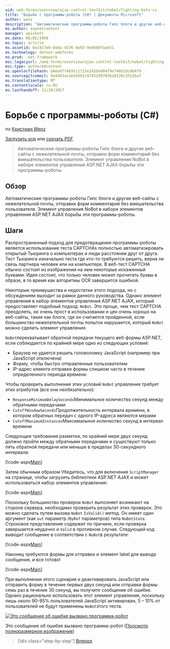 ```yaml
---
uid: web-forms/overview/ajax-control-toolkit/nobot/fighting-bots-cs
title: "Борьбе с программы-роботы (C#) | Документы Microsoft"
author: wenz
description: "Автоматические программы-роботы Гипс блоги и другие веб-сайты с нежелательной почты, отправки форм комментарий без вмешательства пользователя. Элемент управления NoBot в ASP.NET AJAX Con..."
ms.author: aspnetcontent
manager: wpickett
ms.date: 06/02/2008
ms.topic: article
ms.assetid: 0a1917e0-884a-4576-8e93-9ed660faae51
ms.technology: dotnet-webforms
ms.prod: .net-framework
msc.legacyurl: /web-forms/overview/ajax-control-toolkit/nobot/fighting-bots-cs
msc.type: authoredcontent
ms.openlocfilehash: b8eedff4691c1115e242be884f9e74663dc0b4f9
ms.sourcegitcommit: 9a9483aceb34591c97451997036a9120c3fe2baf
ms.translationtype: MT
ms.contentlocale: ru-RU
ms.lasthandoff: 11/10/2017
---
```

<a name="fighting-bots-c"></a>Борьбе с программы-роботы (C#)
====================
по [Кристиан Wenz](https://github.com/wenz)

[Загрузить код](http://download.microsoft.com/download/9/3/f/93f8daea-bebd-4821-833b-95205389c7d0/NoBot0.cs.zip) или [скачать PDF](http://download.microsoft.com/download/b/6/a/b6ae89ee-df69-4c87-9bfb-ad1eb2b23373/nobot0CS.pdf)

> Автоматические программы-роботы Гипс блоги и другие веб-сайты с нежелательной почты, отправки форм комментарий без вмешательства пользователя. Элемент управления NoBot в наборе элементов управления ASP.NET AJAX борьбы эти программы-роботы.


## <a name="overview"></a>Обзор

Автоматические программы-роботы Гипс блоги и другие веб-сайты с нежелательной почты, отправки форм комментарий без вмешательства пользователя. Элемент управления NoBot в наборе элементов управления ASP.NET AJAX борьбы эти программы-роботы.

## <a name="steps"></a>Шаги

Распространенный подход для предотвращения программы-роботы является использование теста CAPTCHAs полностью автоматизировать открытый Тьюринга о компьютерах и люди расстоянии друг от друга. Тест Тьюринга изначально теста где кто-то требуются решить, верна ли связь партнера человек или на компьютере. В веб-тест CAPTCHA обычно состоит из изображения на нем некоторые искаженный буквами. Идея состоит, что только человек может прочитать буквы в образе, в то время как алгоритмы OCR завершится ошибкой.

Некоторые преимущества и недостатки этого подхода, но с обсуждением выходит за рамки данного руководства. Однако элемент управления в набор элементов управления ASP.NET AJAX, который предоставляет подобный подход: `NoBot`. Это проще, чем тест CAPTCHA преодолеть, но очень прост в использовании и цен очень хорошо на веб-сайты, такие как блоги, где он считается пройденной, если большинство нежелательной почты попыток нарушается, который `NoBot` можно сделать элемент управления.

`NoBot`перехватывает обратной передачи текущего веб-формы ASP.NET, если соблюдается по крайней мере одно из следующих условий:

- Браузер не удается решить головоломку JavaScript (например при JavaScript отключена)
- Форму, чтобы быстро отправленные пользователем
- IP-адрес клиента отправки формы слишком часто в течение определенного периода времени.

Чтобы проверить выполнение этих условий `NoBot` управления требует этих атрибутов (все они необязательно):

- `ResponseMinimumDelaySeconds`Минимальное количество секунд между обратными передачами
- `CutoffWindowSeconds`Продолжительность интервала времени, в котором обратных передач с одного IP-адреса являются мерами
- `CutoffMaximumInstances`Максимальное количество секунд в интервал времени

Следующие требования разметки, по крайней мере двух секунд должно пройти между обратными передачами и существуют только пять обратной передачи или меньше в пределах 30-секундного интервала:

[!code-aspx[Main](fighting-bots-cs/samples/sample1.aspx)]

Затем обычным образом Убедитесь, что для включения `ScriptManager` на странице, чтобы загрузить библиотеки ASP.NET AJAX и может использоваться набор элементов управления:

[!code-aspx[Main](fighting-bots-cs/samples/sample2.aspx)]

Поскольку большинство проверок `NoBot` выполняет возникают на стороне сервера, необходимо проверить результат этих проверок. Это можно сделать путем вызова `NoBot` `IsValid()` метод. Он имеет один аргумент (как `out` параметр /`ByRef` параметров) типа `NoBotState`. Строковое представление содержит по причине, если проверка завершается неудачно и `Valid` в противном случае. Следующий код выводит сообщение в соответствии с `NoBot`в результате:

[!code-aspx[Main](fighting-bots-cs/samples/sample3.aspx)]

Наконец требуются формы для отправки и элемент label для вывода сообщения, и все готово!

[!code-aspx[Main](fighting-bots-cs/samples/sample4.aspx)]

При выполнении этого сценария и деактивировать JavaScript или отправить форму в течение первых двух секунд или отправки формы семь раз в течение 30 секунд, вы получите сообщение об ошибке. Однако рационально использовать этот элемент управления, поскольку лишь около 90-95% пользователей JavaScript активирован, 5 – 10% от пользователей не будут применены `NoBot`этого теста.


[![Это сообщение об ошибке вызвано программа-робот](fighting-bots-cs/_static/image2.png)](fighting-bots-cs/_static/image1.png)

Это сообщение об ошибке вызвано программа-робот ([Просмотр полноразмерное изображение](fighting-bots-cs/_static/image3.png))

>[!div class="step-by-step"]
[Вперед](fighting-bots-vb.md)
